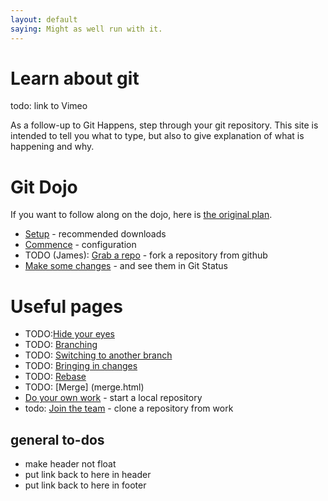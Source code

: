 ```yaml
---
layout: default
saying: Might as well run with it.
---
```


# Learn about git 

 todo: link to Vimeo

As a follow-up to Git Happens, step through your git repository. This site is intended to tell you what to type, but also to give explanation of what is happening and why.


# Git Dojo
If you want to follow along on the dojo, here is [the original plan](dojo.html). 

* [Setup](setup.html) - recommended downloads
* [Commence](commence.html) - configuration
* TODO (James): [Grab a repo](fork.html) - fork a repository from github
* [Make some changes](status.html) - and see them in Git Status

# Useful pages

* TODO:[Hide your eyes](ignore.html)
* TODO: [Branching](branch.html)
* TODO: [Switching to another branch](switchBranch.html)
* TODO: [Bringing in changes](decide.html)
* TODO: [Rebase](rebase.html)
* TODO: [Merge] (merge.html)
* [Do your own work](init.html) - start a local repository
* todo: [Join the team](clone.html) - clone a repository from work

## general to-dos

* make header not float
* put link back to here in header
* put link back to here in footer

